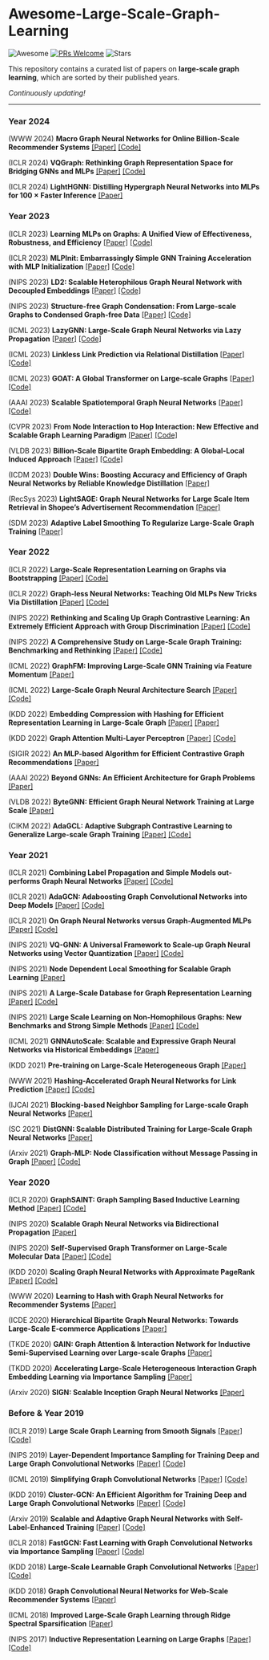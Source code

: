# Awesome-Large-Scale-Graph-Learning
![Awesome](https://cdn.rawgit.com/sindresorhus/awesome/d7305f38d29fed78fa85652e3a63e154dd8e8829/media/badge.svg)
[![PRs Welcome](https://img.shields.io/badge/PRs-welcome-yellow.svg)](https://github.com/YuanchenBei/Awesome-Large-Scale-Graph-Learning) 
![Stars](https://img.shields.io/github/stars/YuanchenBei/Awesome-Large-Scale-Graph-Learning?color=green)

This repository contains a curated list of papers on **large-scale graph learning**, which are sorted by their published years.

*Continuously updating!*

-----
### Year 2024
(WWW 2024) **Macro Graph Neural Networks for Online Billion-Scale Recommender Systems** [[Paper]](https://arxiv.org/pdf/2401.14939.pdf) [[Code]](https://github.com/YuanchenBei/MacGNN)

(ICLR 2024) **VQGraph: Rethinking Graph Representation Space for Bridging GNNs and MLPs** [[Paper]](https://openreview.net/pdf?id=h6Tz85BqRI) [[Code]](https://github.com/YangLing0818/VQGraph)

(ICLR 2024) **LightHGNN: Distilling Hypergraph Neural Networks into MLPs for 100 × Faster Inference** [[Paper]](https://arxiv.org/pdf/2402.04296.pdf)

### Year 2023
(ICLR 2023) **Learning MLPs on Graphs: A Unified View of Effectiveness, Robustness, and Efficiency** [[Paper]](https://openreview.net/pdf?id=Cs3r5KLdoj) [[Code]](https://github.com/meettyj/NOSMOG)

(ICLR 2023) **MLPInit: Embarrassingly Simple GNN Training Acceleration with MLP Initialization** [[Paper]](https://openreview.net/pdf?id=P8YIphWNEGO) [[Code]](https://github.com/snap-research/MLPInit-for-GNNs)

(NIPS 2023) **LD2: Scalable Heterophilous Graph Neural Network with Decoupled Embeddings** [[Paper]](https://openreview.net/pdf?id=7zkFc9TGKz) [[Code]](https://github.com/gdmnl/LD2)

(NIPS 2023) **Structure-free Graph Condensation: From Large-scale Graphs to Condensed Graph-free Data** [[Paper]](https://openreview.net/pdf?id=XkcufOcgUc) [[Code]](https://github.com/Amanda-Zheng/SFGC)

(ICML 2023) **LazyGNN: Large-Scale Graph Neural Networks via Lazy Propagation** [[Paper]](https://openreview.net/pdf?id=P98vAWoj5W) [[Code]](https://github.com/RXPHD/Lazy_GNN)

(ICML 2023) **Linkless Link Prediction via Relational Distillation** [[Paper]](https://proceedings.mlr.press/v202/guo23f/guo23f.pdf) [[Code]](https://github.com/snap-research/linkless-link-prediction/)

(ICML 2023) **GOAT: A Global Transformer on Large-scale Graphs** [[Paper]](https://proceedings.mlr.press/v202/kong23a/kong23a.pdf) [[Code]](https://github.com/devnkong/GOAT)

(AAAI 2023) **Scalable Spatiotemporal Graph Neural Networks** [[Paper]](https://ojs.aaai.org/index.php/AAAI/article/download/25880/25652) [[Code]](https://github.com/Graph-Machine-Learning-Group/sgp)

(CVPR 2023) **From Node Interaction to Hop Interaction: New Effective and Scalable Graph Learning Paradigm** [[Paper]](https://openaccess.thecvf.com/content/CVPR2023/papers/Chen_From_Node_Interaction_To_Hop_Interaction_New_Effective_and_Scalable_CVPR_2023_paper.pdf) [[Code]](https://github.com/JC-202/HopGNN)

(VLDB 2023) **Billion-Scale Bipartite Graph Embedding: A Global-Local Induced Approach** [[Paper]](https://www.vldb.org/pvldb/vol17/p175-xu.pdf) [[Code]](https://github.com/iBoom2333/AnchorGNN)

(ICDM 2023) **Double Wins: Boosting Accuracy and Efficiency of Graph Neural Networks by Reliable Knowledge Distillation** [[Paper]](https://ieeexplore.ieee.org/stamp/stamp.jsp?tp=&arnumber=10415671) 

(RecSys 2023) **LightSAGE: Graph Neural Networks for Large Scale Item Retrieval in Shopee’s Advertisement Recommendation** [[Paper]](https://arxiv.org/pdf/2310.19394.pdf)

(SDM 2023) **Adaptive Label Smoothing To Regularize Large-Scale Graph Training** [[Paper]](https://epubs.siam.org/doi/pdf/10.1137/1.9781611977653.ch7)

### Year 2022
(ICLR 2022) **Large-Scale Representation Learning on Graphs via Bootstrapping** [[Paper]](https://openreview.net/pdf?id=0UXT6PpRpW) [[Code]](https://github.com/nerdslab/bgrl)

(ICLR 2022) **Graph-less Neural Networks: Teaching Old MLPs New Tricks Via Distillation** [[Paper]](https://openreview.net/pdf?id=4p6_5HBWPCw) [[Code]](https://github.com/snap-research/graphless-neural-networks)

(NIPS 2022) **Rethinking and Scaling Up Graph Contrastive Learning: An Extremely Efficient Approach with Group Discrimination** [[Paper]](https://proceedings.neurips.cc/paper_files/paper/2022/file/46027e3de0db3617a911f1a647def3bf-Paper-Conference.pdf) [[Code]](https://github.com/zyzisastudyreallyhardguy/Graph-Group-Discrimination)

(NIPS 2022) **A Comprehensive Study on Large-Scale Graph Training: Benchmarking and Rethinking** [[Paper]](https://proceedings.neurips.cc/paper_files/paper/2022/file/23ee05bf1f4ade71c0f8f5ca722df601-Paper-Datasets_and_Benchmarks.pdf) [[Code]](https://github.com/VITA-Group/Large_Scale_GCN_Benchmarking)

(ICML 2022) **GraphFM: Improving Large-Scale GNN Training via Feature Momentum** [[Paper]](https://proceedings.mlr.press/v162/yu22g/yu22g.pdf)

(ICML 2022) **Large-Scale Graph Neural Architecture Search** [[Paper]](https://proceedings.mlr.press/v162/guan22d/guan22d.pdf) [[Code]](https://github.com/THUMNLab/GAUSS)

(KDD 2022) **Embedding Compression with Hashing for Efficient Representation Learning in Large-Scale Graph** [[Paper]](https://arxiv.org/pdf/2208.05648.pdf) [[Paper]](https://arxiv.org/pdf/2208.05648.pdf)

(KDD 2022) **Graph Attention Multi-Layer Perceptron** [[Paper]](https://arxiv.org/pdf/2206.04355.pdf) [[Code]](https://github.com/PKU-DAIR/GAMLP)

(SIGIR 2022) **An MLP-based Algorithm for Efficient Contrastive Graph Recommendations** [[Paper]](https://eprints.gla.ac.uk/269020/1/269020.pdf)

(AAAI 2022) **Beyond GNNs: An Efficient Architecture for Graph Problems** [[Paper]](https://ojs.aaai.org/index.php/AAAI/article/download/20548/20307)

(VLDB 2022) **ByteGNN: Efficient Graph Neural Network Training at Large Scale** [[Paper]](https://www.vldb.org/pvldb/https://www.vldb.org/pvldb/vol15/p1228-zheng.pdf)

(CIKM 2022) **AdaGCL: Adaptive Subgraph Contrastive Learning to Generalize Large-scale Graph Training** [[Paper]](http://dl-acm-org-s.webvpn.zju.edu.cn:8001/doi/pdf/10.1145/3511808.3557228) [[Code]](https://github.com/YL-wang/CIKM_AdaGCL/)

### Year 2021
(ICLR 2021) **Combining Label Propagation and Simple Models out-performs Graph Neural Networks** [[Paper]](https://openreview.net/pdf?id=8E1-f3VhX1o) [[Code]](https://github.com/CUAI/CorrectAndSmooth)

(ICLR 2021) **AdaGCN: Adaboosting Graph Convolutional Networks into Deep Models** [[Paper]](https://openreview.net/pdf?id=QkRbdiiEjM) [[Code]](https://github.com/datake/AdaGCN)

(ICLR 2021) **On Graph Neural Networks versus Graph-Augmented MLPs** [[Paper]](https://openreview.net/pdf?id=tiqI7w64JG2) [[Code]](https://github.com/leichen2018/GNN_vs_GAMLP)

(NIPS 2021) **VQ-GNN: A Universal Framework to Scale-up Graph Neural Networks using Vector Quantization** [[Paper]](https://proceedings.neurips.cc/paper_files/paper/2021/file/3569df159ec477451530c4455b2a9e86-Paper.pdf) [[Code]](https://github.com/devnkong/VQ-GNN)

(NIPS 2021) **Node Dependent Local Smoothing for Scalable Graph Learning** [[Paper]](https://proceedings.neurips.cc/paper_files/paper/2021/file/a9eb812238f753132652ae09963a05e9-Paper.pdf) 

(NIPS 2021) **A Large-Scale Database for Graph Representation Learning** [[Paper]](https://openreview.net/pdf?id=1xDTDk3XPW) [[Code]](https://www.mal-net.org/)

(NIPS 2021) **Large Scale Learning on Non-Homophilous Graphs: New Benchmarks and Strong Simple Methods** [[Paper]](https://proceedings.neurips.cc/paper_files/paper/2021/file/ae816a80e4c1c56caa2eb4e1819cbb2f-Paper.pdf) [[Code]](https://github.com/CUAI/Non-Homophily-Large-Scale)

(ICML 2021) **GNNAutoScale: Scalable and Expressive Graph Neural Networks via Historical Embeddings** [[Paper]](https://proceedings.mlr.press/v139/fey21a/fey21a.pdf)

(KDD 2021) **Pre-training on Large-Scale Heterogeneous Graph** [[Paper]](https://dl.acm.org/doi/abs/10.1145/3447548.3467396)

(WWW 2021) **Hashing-Accelerated Graph Neural Networks for Link Prediction** [[Paper]](https://arxiv.org/pdf/2105.14280.pdf) [[Code]](https://github.com/williamweiwu/williamweiwu.github.io/tree/master/Graph_Network%20Embedding/HashGNN)

(IJCAI 2021) **Blocking-based Neighbor Sampling for Large-scale Graph Neural Networks** [[Paper]](https://cs.nju.edu.cn/lwj/paper/IJCAI21_BNS.pdf)

(SC 2021) **DistGNN: Scalable Distributed Training for Large-Scale Graph Neural Networks** [[Paper]](https://arxiv.org/pdf/2104.06700.pdf) 

(Arxiv 2021) **Graph-MLP: Node Classification without Message Passing in Graph** [[Paper]](https://arxiv.org/pdf/2106.04051.pdf) [[Code]](https://github.com/yanghu819/Graph-MLP)

### Year 2020
(ICLR 2020) **GraphSAINT: Graph Sampling Based Inductive Learning Method** [[Paper]](https://openreview.net/pdf?id=BJe8pkHFwS) [[Code]](https://github.com/GraphSAINT/GraphSAINT)

(NIPS 2020) **Scalable Graph Neural Networks via Bidirectional Propagation** [[Paper]](https://proceedings.neurips.cc/paper/2020/file/a7789ef88d599b8df86bbee632b2994d-Paper.pdf)

(NIPS 2020) **Self-Supervised Graph Transformer on Large-Scale Molecular Data** [[Paper]](https://proceedings.neurips.cc/paper/2020/file/94aef38441efa3380a3bed3faf1f9d5d-Paper.pdf) [[Code]](https://github.com/tencent-ailab/grover)

(KDD 2020) **Scaling Graph Neural Networks with Approximate PageRank** [[Paper]](https://dl.acm.org/doi/pdf/10.1145/3394486.3403296) [[Code]](https://github.com/TUM-DAML/pprgo_pytorch)

(WWW 2020) **Learning to Hash with Graph Neural Networks for Recommender Systems** [[Paper]](https://arxiv.org/pdf/2003.01917.pdf)

(ICDE 2020) **Hierarchical Bipartite Graph Neural Networks: Towards Large-Scale E-commerce Applications** [[Paper]](https://drive.google.com/file/d/1KfnuTkQdPb6HKaJQaF5nmEpav08Em8lj/view)

(TKDE 2020) **GAIN: Graph Attention & Interaction Network for Inductive Semi-Supervised Learning over Large-scale Graphs** [[Paper]](https://arxiv.org/pdf/2011.01393.pdf)

(TKDD 2020) **Accelerating Large-Scale Heterogeneous Interaction Graph Embedding Learning via Importance Sampling** [[Paper]](https://ink.library.smu.edu.sg/cgi/viewcontent.cgi?article=6890&context=sis_research)

(Arxiv 2020) **SIGN: Scalable Inception Graph Neural Networks** [[Paper]](https://arxiv.org/pdf/2004.11198.pdf)

### Before & Year 2019

(ICLR 2019) **Large Scale Graph Learning from Smooth Signals** [[Paper]](https://arxiv.org/pdf/1710.05654.pdf) [[Code]](https://epfl-lts2.github.io/gspbox-html/doc/demos/gsp_demo_learn_graph_large.html)

(NIPS 2019) **Layer-Dependent Importance Sampling for Training Deep and Large Graph Convolutional Networks** [[Paper]](https://proceedings.neurips.cc/paper/2019/file/91ba4a4478a66bee9812b0804b6f9d1b-Paper.pdf) [[Code]](https://github.com/acbull/LADIES)

(ICML 2019) **Simplifying Graph Convolutional Networks** [[Paper]](https://proceedings.mlr.press/v97/wu19e/wu19e.pdf) [[Code]](https://github.com/Tiiiger/SGC)

(KDD 2019) **Cluster-GCN: An Efficient Algorithm for Training Deep and Large Graph Convolutional Networks** [[Paper]](https://dl.acm.org/doi/pdf/10.1145/3292500.3330925) [[Code]](https://github.com/benedekrozemberczki/ClusterGCN)

(Arxiv 2019) **Scalable and Adaptive Graph Neural Networks with Self-Label-Enhanced Training** [[Paper]](https://arxiv.org/pdf/2104.09376.pdf) [[Code]](https://github.com/skepsun/SAGN_with_SLE)

(ICLR 2018) **FastGCN: Fast Learning with Graph Convolutional Networks via Importance Sampling** [[Paper]](https://openreview.net/pdf?id=rytstxWAW) [[Code]](https://github.com/matenure/FastGCN)

(KDD 2018) **Large-Scale Learnable Graph Convolutional Networks** [[Paper]](https://dl.acm.org/doi/pdf/10.1145/3219819.3219947) [[Code]](https://github.com/divelab/lgcn/)

(KDD 2018) **Graph Convolutional Neural Networks for Web-Scale Recommender Systems** [[Paper]](https://dl.acm.org/doi/abs/10.1145/3219819.3219890)

(ICML 2018) **Improved Large-Scale Graph Learning through Ridge Spectral Sparsification** [[Paper]](https://proceedings.mlr.press/v80/calandriello18a/calandriello18a.pdf)

(NIPS 2017) **Inductive Representation Learning on Large Graphs** [[Paper]](https://proceedings.neurips.cc/paper/2017/file/5dd9db5e033da9c6fb5ba83c7a7ebea9-Paper.pdf) [[Code]](https://github.com/williamleif/GraphSAGE)

